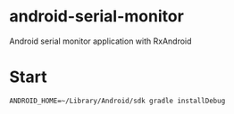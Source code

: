 # android-serial-monitor

Android serial monitor application with RxAndroid

# Start

```
ANDROID_HOME=~/Library/Android/sdk gradle installDebug
```
